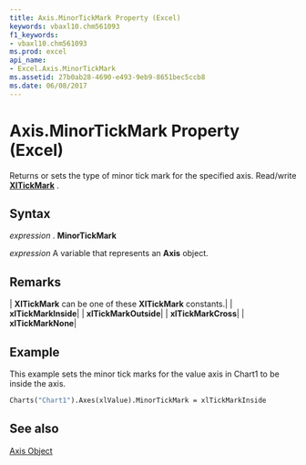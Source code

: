 ```yaml
---
title: Axis.MinorTickMark Property (Excel)
keywords: vbaxl10.chm561093
f1_keywords:
- vbaxl10.chm561093
ms.prod: excel
api_name:
- Excel.Axis.MinorTickMark
ms.assetid: 27b0ab28-4690-e493-9eb9-8651bec5ccb8
ms.date: 06/08/2017
---
```



# Axis.MinorTickMark Property (Excel)

Returns or sets the type of minor tick mark for the specified axis. Read/write  **[XlTickMark](Excel.XlTickMark.md)** .


## Syntax

 _expression_ . **MinorTickMark**

 _expression_ A variable that represents an **Axis** object.


## Remarks





| **XlTickMark** can be one of these **XlTickMark** constants.|
| **xlTickMarkInside**|
| **xlTickMarkOutside**|
| **xlTickMarkCross**|
| **xlTickMarkNone**|

## Example

This example sets the minor tick marks for the value axis in Chart1 to be inside the axis.


```vb
Charts("Chart1").Axes(xlValue).MinorTickMark = xlTickMarkInside
```


## See also


[Axis Object](Excel.Axis(objec).md)

